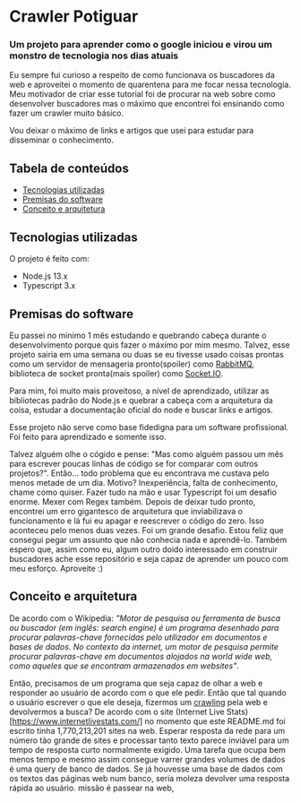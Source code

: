 # Crawler Potiguar
### Um projeto para aprender como o google iniciou e virou um monstro de tecnologia nos dias atuais


Eu sempre fui curioso a respeito de como funcionava os buscadores da web e aproveitei o momento de quarentena para me focar
nessa tecnologia. Meu motivador de criar esse tutorial foi de procurar na web sobre como desenvolver buscadores mas o máximo
que encontrei foi ensinando como fazer um crawler muito básico.

Vou deixar o máximo de links e artigos que usei para estudar para disseminar o conhecimento.

## Tabela de conteúdos
* [Tecnologias utilizadas](#tecnologias-utilizadas)
* [Premisas do software](#premisas-de-software)
* [Conceito e arquitetura](#conceito-e-arquitetura)

## Tecnologias utilizadas

O projeto é feito com:

* Node.js 13.x
* Typescript 3.x

## Premisas do software
Eu passei no mínimo 1 mês estudando e quebrando cabeça durante o desenvolvimento porque quis fazer o máximo por mim mesmo.
Talvez, esse projeto sairia em uma semana ou duas se eu tivesse usado coisas prontas como um servidor de mensageria
pronto(spoiler) como [RabbitMQ](https://www.rabbitmq.com/), biblioteca de socket pronta(mais spoiler) como 
[Socket.IO](https://socket.io/).

Para mim, foi muito mais proveitoso, a nível de aprendizado, utilizar as bibliotecas padrão do Node.js e quebrar a cabeça com
a arquitetura da coisa, estudar a documentação oficial do node e buscar links e artigos.

Esse projeto não serve como base fidedigna para um software profissional. Foi feito para aprendizado e somente isso.

Talvez alguém olhe o cógido e pense: "Mas como alguém passou um mês para escrever poucas linhas de código se for comparar com
outros projetos?". Então... todo problema que eu encontrava me custava pelo menos metade de um dia. Motivo? Inexperiência,
falta de conhecimento, chame como quiser. Fazer tudo na mão e usar Typescript foi um desafio enorme. Mexer com Regex também.
Depois de deixar tudo pronto, encontrei um erro gigantesco de arquitetura que inviabilizava o funcionamento e lá fui eu apagar
e reescrever o código do zero. Isso aconteceu pelo menos duas vezes. Foi um grande desafio. Estou feliz que consegui pegar um
assunto que não conhecia nada e aprendê-lo. Também espero que, assim como eu, algum outro doido interessado em construir
buscadores ache esse repositório e seja capaz de aprender um pouco com meu esforço. Aproveite :)

## Conceito e arquitetura

De acordo com o Wikipedia: *"Motor de pesquisa ou ferramenta de busca ou buscador (em inglês: search engine) é um programa
desenhado para procurar palavras-chave fornecidas pelo utilizador em documentos e bases de dados. No contexto da internet,
um motor de pesquisa permite procurar palavras-chave em documentos alojados na world wide web, como aqueles que se encontram
armazenados em websites"*.

Então, precisamos de um programa que seja capaz de olhar a web e responder ao usuário de acordo com o que ele pedir. Então
que tal quando o usuário escrever o que ele deseja, fizermos um [crawling](https://en.wikipedia.org/wiki/Web_crawler) pela
web e devolvermos a busca? De acordo com o site (Internet Live Stats)[https://www.internetlivestats.com/] no momento que este
README.md foi escrito tinha 1,770,213,201 sites na web. Esperar resposta da rede para um número tão grande de sites e
processar tanto texto parece inviável para um tempo de resposta curto normalmente exigido. Uma tarefa que ocupa bem menos
tempo e mesmo assim consegue varrer grandes volumes de dados é uma query de banco de dados. Se já houvesse uma base de dados
com os textos das páginas web num banco, seria moleza devolver uma resposta rápida ao usuário.
missão é passear na web, 
